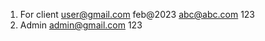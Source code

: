 1. For client
    user@gmail.com
    feb@2023
    abc@abc.com
    123
2. Admin
    admin@gmail.com
    123